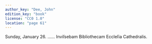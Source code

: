 ```yaml
---
author_key: "Dee, John"
edition_key: "book"
license: "CC0 1.0"
location: "page 61"
---
```

Sunday, January 26. …… Inviſsebam Bibliothecam Eccleſia Cathedralis.
